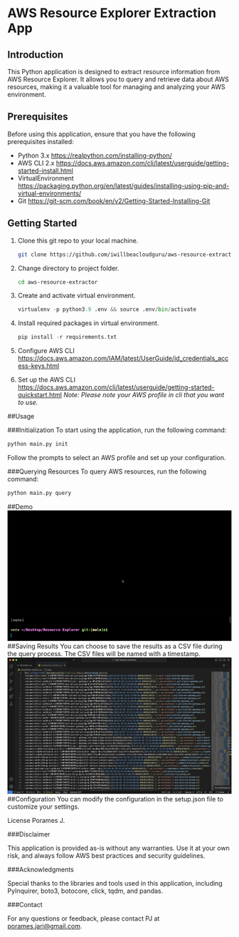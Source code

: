 # AWS Resource Explorer Extraction App

## Introduction

This Python application is designed to extract resource information from AWS Resource Explorer. It allows you to query and retrieve data about AWS resources, making it a valuable tool for managing and analyzing your AWS environment.

## Prerequisites

Before using this application, ensure that you have the following prerequisites installed:

- Python 3.x
    https://realpython.com/installing-python/
- AWS CLI 2.x
    https://docs.aws.amazon.com/cli/latest/userguide/getting-started-install.html
- VirtualEnvironment
    https://packaging.python.org/en/latest/guides/installing-using-pip-and-virtual-environments/
- Git
    https://git-scm.com/book/en/v2/Getting-Started-Installing-Git

## Getting Started
1. Clone this git repo to your local machine.
    ``` bash
    git clone https://github.com/iwillbeacloudguru/aws-resource-extractor.git
    ```
2. Change directory to project folder.
    ``` bash
    cd aws-resource-extractor
    ```
3. Create and activate virtual environment.
    ``` Python
    virtualenv -p python3.9 .env && source .env/bin/activate
    ```
3. Install required packages in virtual environment.
    ``` Python
    pip install -r requirements.txt
    ```
4. Configure AWS CLI
    https://docs.aws.amazon.com/IAM/latest/UserGuide/id_credentials_access-keys.html

5. Set up the AWS CLI
    https://docs.aws.amazon.com/cli/latest/userguide/getting-started-quickstart.html
    <i>Note: Please note your AWS profile in cli that you want to use.</i>

##Usage

###Initialization
To start using the application, run the following command:

``` bash
python main.py init
```
Follow the prompts to select an AWS profile and set up your configuration.

###Querying Resources
To query AWS resources, run the following command:
``` bash
python main.py query
```
##Demo
![Alt text](<CleanShot 2567-01-08 at 12.02.08.gif>)
##Saving Results
You can choose to save the results as a CSV file during the query process. The CSV files will be named with a timestamp.
![Alt text](<CleanShot 2567-01-08 at 12.26.02@2x.png>)
##Configuration
You can modify the configuration in the setup.json file to customize your settings.

License
Porames J.
<!-- This application is open-source and available under the MIT License. -->

###Disclaimer

This application is provided as-is without any warranties. Use it at your own risk, and always follow AWS best practices and security guidelines.

###Acknowledgments

Special thanks to the libraries and tools used in this application, including PyInquirer, boto3, botocore, click, tqdm, and pandas.

###Contact

For any questions or feedback, please contact PJ at porames.jari@gmail.com.